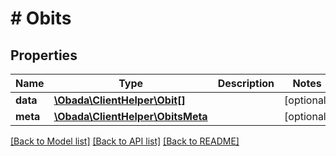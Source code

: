 # # Obits

## Properties

Name | Type | Description | Notes
------------ | ------------- | ------------- | -------------
**data** | [**\Obada\ClientHelper\Obit[]**](Obit.md) |  | [optional]
**meta** | [**\Obada\ClientHelper\ObitsMeta**](ObitsMeta.md) |  | [optional]

[[Back to Model list]](../../README.md#models) [[Back to API list]](../../README.md#endpoints) [[Back to README]](../../README.md)
